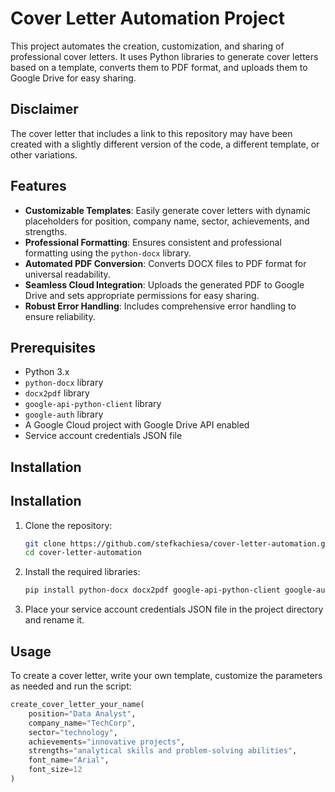 # Cover Letter Automation Project

This project automates the creation, customization, and sharing of professional cover letters. It uses Python libraries to generate cover letters based on a template, converts them to PDF format, and uploads them to Google Drive for easy sharing.

## Disclaimer

The cover letter that includes a link to this repository may have been created with a slightly different version of the code, a different template, or other variations.


## Features

- **Customizable Templates**: Easily generate cover letters with dynamic placeholders for position, company name, sector, achievements, and strengths.
- **Professional Formatting**: Ensures consistent and professional formatting using the `python-docx` library.
- **Automated PDF Conversion**: Converts DOCX files to PDF format for universal readability.
- **Seamless Cloud Integration**: Uploads the generated PDF to Google Drive and sets appropriate permissions for easy sharing.
- **Robust Error Handling**: Includes comprehensive error handling to ensure reliability.

## Prerequisites

- Python 3.x
- `python-docx` library
- `docx2pdf` library
- `google-api-python-client` library
- `google-auth` library
- A Google Cloud project with Google Drive API enabled
- Service account credentials JSON file

## Installation

 ## Installation

1. Clone the repository:
    ```sh
    git clone https://github.com/stefkachiesa/cover-letter-automation.git
    cd cover-letter-automation
    ```

2. Install the required libraries:
    ```sh
    pip install python-docx docx2pdf google-api-python-client google-auth
    ```

3. Place your service account credentials JSON file in the project directory and rename it.

## Usage

To create a cover letter, write your own template, customize the parameters as needed and run the script:

```python
create_cover_letter_your_name(
    position="Data Analyst",
    company_name="TechCorp",
    sector="technology",
    achievements="innovative projects",
    strengths="analytical skills and problem-solving abilities",
    font_name="Arial",
    font_size=12
)


